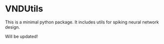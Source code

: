 # VNDUtils

This is a minimal python package. It includes utils for spiking neural network design.

Will be updated!